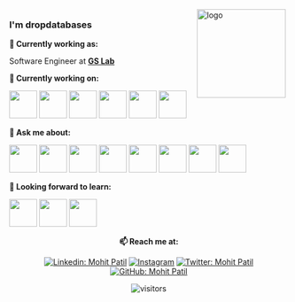 <img src="https://github-readme-stats.vercel.app/api?username=dropdatabases&show_icons=true&title_color=00ffff&text_color=33ff33&bg_color=333333&icon_color=ffff4d" alt="logo" height="160" align="right" style="margin: 5px; margin-bottom: 20px;" />

### I'm dropdatabases
**💼 Currently working as:**

Software Engineer at <a href="https://www.gslab.com/" target="_blank"><b>GS Lab</b></a>

**🌱 Currently working on:**

<code><a href="https://www.python.org/" target="_blank"><img height="50" src="https://www.vectorlogo.zone/logos/python/python-ar21.svg"></a></code>
<code><a href="https://flask.palletsprojects.com/en/1.1.x/" target="_blank"><img height="50" src="https://www.vectorlogo.zone/logos/pocoo_flask/pocoo_flask-ar21.svg"></a></code>
<code><a href="https://go.dev/" target="_blank"><img height="50" src="https://www.vectorlogo.zone/logos/golang/golang-icon.svg"></a></code>
<code><a href="https://microservices.io/" target="_blank"><img height="50" src="https://comunytek.com/wp-content/uploads/2017/03/Microservices.png"></a></code>
<code><a href="https://www.mongodb.com/" target="_blank"><img height="50" src="https://www.vectorlogo.zone/logos/mongodb/mongodb-ar21.svg"></a></code>
<code><a href="https://www.ansible.com/" target="_blank"><img height="50" src="https://www.vectorlogo.zone/logos/ansible/ansible-ar21.svg"></a></code>


**💬 Ask me about:**

<code><a href="https:///" target="_blank"><img height="50" src="https://www.vectorlogo.zone/logos/linux/linux-ar21.svg"></a></code>
<code><a href="https://go.dev/" target="_blank"><img height="50" src="https://www.vectorlogo.zone/logos/golang/golang-icon.svg"></a></code>
<code><a href="https://www.python.org/" target="_blank"><img height="50" src="https://www.vectorlogo.zone/logos/python/python-ar21.svg"></a></code>
<code><a href="https://www.terraform.io/" target="_blank"><img height="50" src="https://www.vectorlogo.zone/logos/terraformio/terraformio-ar21.svg"></a></code>
<code><a href="https://www.docker.com/" target="_blank"><img height="50" src="https://www.vectorlogo.zone/logos/docker/docker-ar21.svg"></a></code>
<code><a href="https://kubernetes.io/" target="_blank"><img height="50" src="https://www.vectorlogo.zone/logos/kubernetes/kubernetes-ar21.svg"></a></code>
<code><a href="https://www.openshift.com/" target="_blank"><img height="50" src="https://www.vectorlogo.zone/logos/openshift/openshift-ar21.svg"></a></code>
<code><a href="https://git-scm.com//" target="_blank"><img height="50" src="https://www.vectorlogo.zone/logos/git-scm/git-scm-ar21.svg"></a></code>

**🌱 Looking forward to learn:**

<code><a href="https://www.javascript.com/" target="_blank"><img height="50" src="https://www.vectorlogo.zone/logos/javascript/javascript-ar21.svg"></a></code>
<code><a href="https://reactjs.org/" target="_blank"><img height="50" src="https://www.vectorlogo.zone/logos/reactjs/reactjs-ar21.svg"></a></code>
<code><a href="https://cloud.google.com/" target="_blank"><img height="50" src="https://www.vectorlogo.zone/logos/google_cloud/google_cloud-ar21.svg"></a></code>

<div align="center">

**📫 Reach me at:**<br>

[![Linkedin: Mohit Patil](https://img.shields.io/badge/-Mohitp98-blue?style=flat-square&logo=Linkedin&logoColor=white&link=https://www.linkedin.com/in/Mohitp98/)](https://www.linkedin.com/in/mp98/)
<a href="https://instagram.com/_mohitp_" target="_blank"><img src="https://img.shields.io/badge/@_mohitp98_-%23E4405F.svg?&style=flat-square&logo=instagram&logoColor=white" alt="Instagram"></a>
[![Twitter: Mohit Patil](https://img.shields.io/twitter/follow/MP_1298?style=social)](https://twitter.com/MP_1298)
[![GitHub: Mohit Patil](https://img.shields.io/github/followers/Mohitp98?label=Mohitp98&style=social)](https://github.com/dropdatabases)

<div align="center">

![visitors](https://visitor-badge.glitch.me/badge?page_id=Mohitp98.visitor-badge)

</div>  
